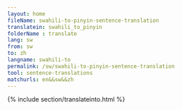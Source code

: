 ```yaml
---
layout: home
fileName: swahili-to-pinyin-sentence-translation
translatein: swahili_to_pinyin
folderName : translate
lang: sw
from: sw
to: zh
langname: swahili-to
permalink: /sw/swahili-to-pinyin-sentence-translation
tool: sentence-translations
matchurls: en&&sw&&zh
---
```

{% include section/translateinto.html %}
